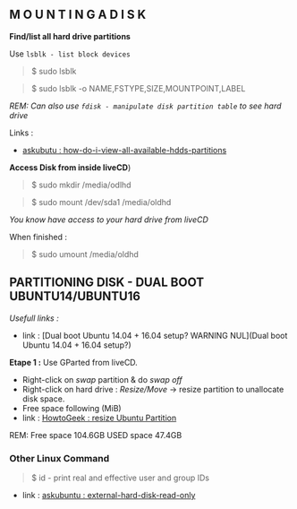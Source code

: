 






## M O U N T I N G A   D I S K

**Find/list all hard drive partitions**

Use `lsblk - list block devices`
> $ sudo lsblk 

> $ sudo lsblk -o NAME,FSTYPE,SIZE,MOUNTPOINT,LABEL

*REM: Can also use *`fdisk - manipulate disk partition table`* to see hard drive*


Links :
* [askubutu : how-do-i-view-all-available-hdds-partitions](https://askubuntu.com/questions/182446/how-do-i-view-all-available-hdds-partitions)


**Access Disk from inside liveCD**)

> $ sudo mkdir /media/odlhd

> $ sudo mount /dev/sda1 /media/oldhd

*You know have access to your hard drive from liveCD*


When finished :

> $ sudo umount /media/oldhd


## PARTITIONING DISK - DUAL BOOT UBUNTU14/UBUNTU16

*Usefull links :*
* link : [Dual boot Ubuntu 14.04 + 16.04 setup? WARNING NUL](Dual boot Ubuntu 14.04 + 16.04 setup?)

**Etape 1 :** Use GParted from liveCD.
* Right-click on *swap* partition & do *swap off*
* Right-click on hard drive : *Resize/Move* -> resize partition to unallocate disk space. 
* Free space following (MiB)
* link : [HowtoGeek : resize Ubuntu Partition](https://www.howtogeek.com/114503/how-to-resize-your-ubuntu-partitions/)


REM: 
Free space 104.6GB
USED space 47.4GB

### Other Linux Command
> $ id - print real and effective user and group IDs

* link : [askubuntu : external-hard-disk-read-only](https://askubuntu.com/questions/333287/external-hard-disk-read-only)

